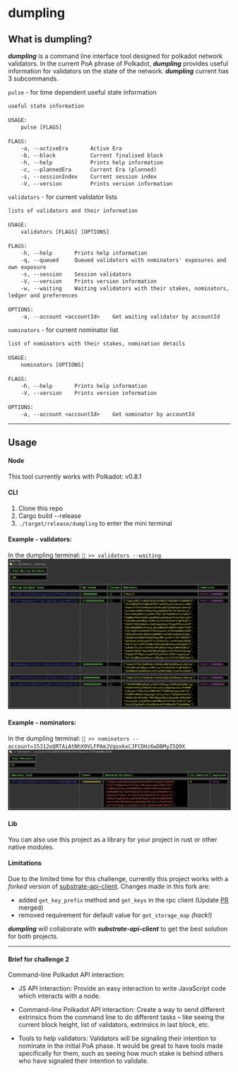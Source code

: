 # dumpling

## What is dumpling?

***dumpling*** is a command line interface tool designed for polkadot network validators. In the current PoA phrase of Polkadot, ***dumpling*** provides useful information for validators on the state of the network. 
***dumpling*** current has 3 subcommands.

`pulse` - for time dependent useful state information
```
useful state information

USAGE:
    pulse [FLAGS]

FLAGS:
    -a, --activeEra       Active Era
    -b, --block           Current finalised block
    -h, --help            Prints help information
    -c, --plannedEra      Current Era (planned)
    -s, --sessionIndex    Current session index
    -V, --version         Prints version information

```

`validators` - for current validator lists
```
lists of validators and their information

USAGE:
    validators [FLAGS] [OPTIONS]

FLAGS:
    -h, --help       Prints help information
    -q, --queued     Queued validators with nominators' exposures and own exposure
    -s, --session    Session validators
    -V, --version    Prints version information
    -w, --waiting    Waiting validators with their stakes, nominators, ledger and preferences

OPTIONS:
    -a, --account <accountId>    Get waiting validator by accountId
```

`nominators` - for current nominator list
```
list of nominators with their stakes, nomination details

USAGE:
    nominators [OPTIONS]

FLAGS:
    -h, --help       Prints help information
    -V, --version    Prints version information

OPTIONS:
    -a, --account <accountId>    Get nominator by accountId
```
___
## Usage

#### Node
This tool currently works with Polkadot: v0.8.1

#### CLI
1. Clone this repo
1. Cargo build --release
1. `./target/release/dumpling` to enter the mini terminal

#### Example - validators:

In the dumpling terminal: 
`🥟 >> validators --waiting`
![myimage-alt-tag](./example_validators.png)

#### Example - nominators:

In the dumpling terminal: 
`🥟 >> nominators --account=15312eQRTAiAtNhX9VLFPAmJVqoxkxCJFCDHz6wDBMyZ5Q9X`
![myimage-alt-tag](./example_nominators.png)

#### Lib
You can also use this project as a library for your project in rust or other native modules.

#### Limitations

Due to the limited time for this challenge, currently this project works with a *_forked_* version of [substrate-api-client](https://github.com/scs/substrate-api-client). Changes made in this fork are:
- added `get_key_prefix` method and `get_keys` in the rpc client (Update [PR](https://github.com/scs/substrate-api-client/pull/95) merged)
- removed requirement for default value for `get_storage_map` *(hack!)*

***dumpling*** will collaborate with ***substrate-api-client*** to get the best solution for both projects.

___

#### Brief for challenge 2
Command-line Polkadot API interaction: 

- JS API interaction: Provide an easy interaction to write JavaScript code which interacts with a node. 

- Command-line Polkadot API interaction: Create a way to send different extrinsics from the command line to do different tasks – like seeing the current block height, list of validators, extrinsics in last block, etc. 

- Tools to help validators: Validators will be signaling their intention to nominate in the initial PoA phase. It would be great to have tools made specifically for them, such as seeing how much stake is behind others who have signaled their intention to validate.


